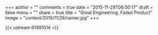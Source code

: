 +++
author = ""
comments = true
date = "2015-11-29T06:50:17"
draft = false
menu = ""
share = true
title = "Great Engineering, Failed Product"
image = "content/2015/11/28/rainier.jpg"
+++



{{< ustream 61491014 >}}
